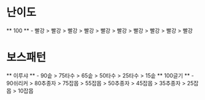 
# 난이도
** 100 ** - 빨강 > 빨강 > 빨강 > 빨강 > 빨강 > 빨강 > 빨강 > 빨강 > 빨강 > 빨강

# 보스패턴
** 이루샤 ** - 90솥 > 75타수 > 65솥 > 50타수 > 25타수 > 15솥
** 100글기 ** - 90쉬리커 > 80추종자 > 75잡몹 > 55잡몹 > 50추종자 > 45잡몹 > 35추종자 > 25잡몹 > 10잡몹

